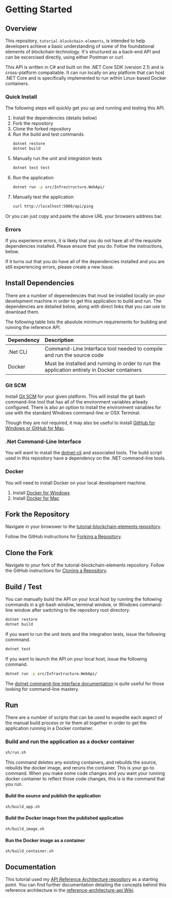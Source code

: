 # Getting Started

## Overview

This repository, `tutorial-blockchain-elements`, is intended to help developers achieve a basic understanding of some of the foundational elements of blockchain technology.  It's structured as a back-end API and can be excercised directly, using either Postman or curl.  

This API is written in C# and built on the .NET Core SDK (version 2.1) and is cross-platform compatiable.  It can run locally on any platform that can host .NET Core and is specifically implemented to run within Linux-based Docker containers.

### Quick Install

The following steps will quickly get you up and running and testing this API.

1. Install the dependencies (details below)
1. Fork the repository
1. Clone the forked repository
1. Run the build and test commands
    ```bash
    dotnet restore
    dotnet build
    ```
1. Manually run the unit and integration tests
    ```bash
    dotnet test test
    ```
1. Run the application
    ```bash
    dotnet run -p src/Infrastructure.WebApi/
    ```
1. Manually test the application
    ```bash
    curl http://localhost:5000/api/ping
    ```

Or you can just copy and paste the above URL your browsers address bar.

### Errors

If you experience errors, it is likely that you do not have all of the requisite dependencies installed.  Please ensure that you do. Follow the instructions, below.

If it turns out that you do have all of the dependencies installed and you are still experiencing errors, please create a new Issue.

## Install Dependencies

There are a number of depenedencies that must be installed locally on your development machine in order to get this application to build and run.  The dependencies are detailed below, along with direct links that you can use to download them.

The following table lists the absolute minimum requirements for building and running the reference API.

| Dependency | Description
| :--- | :---
| .Net CLI| Command-Line Interface tool needed to compile and run the source code
| Docker | Must be installed and running in order to run the application entirely in Docker containers

### Git SCM

Install [Git SCM][3] for your given platform.  This will install the git bash command-line tool that has all of the environment variables arleady configured.  There is also an option to install the environment variables for use with the standard Windows command-line or OSX Terminal.

Though they are not required, it may also be useful to install [GitHub for Windows or GitHub for Mac][2].

### .Net Command-Line Interface

You will want to install the [dotnet-cli][1] and associated tools.  The build script used in this repository have a dependency on the .NET command-line tools.

### Docker

You will need to install Docker on your local development machine.

1. Install [Docker for Windows][9]
2. Install [Docker for Mac][8]

## Fork the Repository

Navigate in your browswer to the [tutorial-blockchain-elements repository](https://github.com/walterpinson/tutorial-blockchain-elements).

Follow the GitHub instructions for [Forking a Repository][10].

## Clone the Fork

Navigate to your fork of the tutorial-blockchain-elements repository.  Follow the GitHub instructions for [Cloning a Repository][11].

## Build / Test

You can manually build the API on your local host by running the following commands in a git-bash window, terminal window, or Windows command-line window after switching to the repository root directory.

```bash
dotnet restore
dotnet build
```

If you want to run the unit tests and the integration tests, issue the following commnand.

```bash
dotnet test
```

If you want to launch the API on your local host, issue the following command.

```bash
dotnet run -p src/Infrastructure.WebApi/
```

The [dotnet command-line interface documentation][12] is quite useful for those looking for command-line mastery.

## Run

There are a number of scripts that can be used to expedite each aspect of the manual build process or tie them all together in order to get the application running in a Docker container.

### Build and run the application as a docker container

```bash
sh/run.sh
```

This command deletes any existing containers, and rebuilds the source, rebuilds the docker image, and reruns the container.  This is your go-to command. When you make some code changes and you want your running docker container to reflect those code changes, this is is the command that you run.

#### Build the source and publish the application

`sh/build_app.sh`

#### Build the Docker image from the published application

`sh/build_image.sh`

#### Run the Docker image as a container

`sh/build_container.sh`

## Documentation

This tutorial used my [API Reference Architecture repository](https://github.com/walterpinson/reference-architecture-api) as a starting point.  You can find further documentation detailing the concepts behind this reference architecture in the [reference-architecture-api Wiki][7].

[1]: https://www.microsoft.com/net/learn/get-started/ "Get started with .NET in 10 Minutes"
[2]: https://desktop.github.com/ "GitHub Desktop"
[3]: https://git-scm.com/downloads "Git SCM"
[7]: https://github.com/walterpinson/reference-architecture-api/wiki "reference-architecture-api Wiki"
[8]: https://docs.docker.com/docker-for-mac/install/ "Docker for Mac"
[9]: https://docs.docker.com/docker-for-windows/install/ "Docker for Windows"
[10]: https://help.github.com/articles/fork-a-repo/ "Fork a Repository"
[11]: https://help.github.com/articles/cloning-a-repository/ "Cloning a Repository"
[12]: https://docs.microsoft.com/en-us/dotnet/core/tools/?tabs=netcore2x "Dotnet CLI Documentation"
